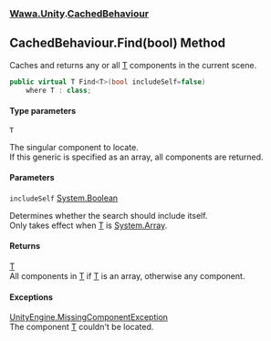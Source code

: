 ### [Wawa.Unity](Wawa.Unity.md 'Wawa.Unity').[CachedBehaviour](CachedBehaviour.md 'Wawa.Unity.CachedBehaviour')

## CachedBehaviour.Find<T>(bool) Method

Caches and returns any or all [T](CachedBehaviour.Find(Boolean).md#Wawa.Unity.CachedBehaviour.Find_T_(bool).T 'Wawa.Unity.CachedBehaviour.Find<T>(bool).T') components in the current scene.

```csharp
public virtual T Find<T>(bool includeSelf=false)
    where T : class;
```
#### Type parameters

<a name='Wawa.Unity.CachedBehaviour.Find_T_(bool).T'></a>

`T`

The singular component to locate.  
If this generic is specified as an array, all components are returned.
#### Parameters

<a name='Wawa.Unity.CachedBehaviour.Find_T_(bool).includeSelf'></a>

`includeSelf` [System.Boolean](https://docs.microsoft.com/en-us/dotnet/api/System.Boolean 'System.Boolean')

Determines whether the search should include itself.  
Only takes effect when [T](CachedBehaviour.Find(Boolean).md#Wawa.Unity.CachedBehaviour.Find_T_(bool).T 'Wawa.Unity.CachedBehaviour.Find<T>(bool).T') is [System.Array](https://docs.microsoft.com/en-us/dotnet/api/System.Array 'System.Array').

#### Returns
[T](CachedBehaviour.Find(Boolean).md#Wawa.Unity.CachedBehaviour.Find_T_(bool).T 'Wawa.Unity.CachedBehaviour.Find<T>(bool).T')  
All components in [T](CachedBehaviour.Find(Boolean).md#Wawa.Unity.CachedBehaviour.Find_T_(bool).T 'Wawa.Unity.CachedBehaviour.Find<T>(bool).T') if [T](CachedBehaviour.Find(Boolean).md#Wawa.Unity.CachedBehaviour.Find_T_(bool).T 'Wawa.Unity.CachedBehaviour.Find<T>(bool).T') is an array, otherwise any component.

#### Exceptions

[UnityEngine.MissingComponentException](https://docs.microsoft.com/en-us/dotnet/api/UnityEngine.MissingComponentException 'UnityEngine.MissingComponentException')  
The component [T](CachedBehaviour.Find(Boolean).md#Wawa.Unity.CachedBehaviour.Find_T_(bool).T 'Wawa.Unity.CachedBehaviour.Find<T>(bool).T') couldn't be located.